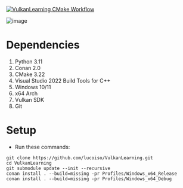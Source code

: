 [![VulkanLearning CMake Workflow](https://github.com/lucoiso/VulkanLearning/actions/workflows/cmake-single-platform.yml/badge.svg)](https://github.com/lucoiso/VulkanLearning/actions/workflows/cmake-single-platform.yml)

![image](https://github.com/lucoiso/VulkanLearning/assets/77353979/9a63384b-6add-4d37-ae2c-bcde3fe271e8)

# Dependencies
1.  Python 3.11 
2.  Conan 2.0 
3.  CMake 3.22 
4.  Visual Studio 2022 Build Tools for C++ 
5.  Windows 10/11 
6.  x64 Arch 
7.  Vulkan SDK
8.  Git

# Setup
-   Run these commands:  
```
git clone https://github.com/lucoiso/VulkanLearning.git
cd VulkanLearning
git submodule update --init --recursive
conan install . --build=missing -pr Profiles/Windows_x64_Release
conan install . --build=missing -pr Profiles/Windows_x64_Debug
```
